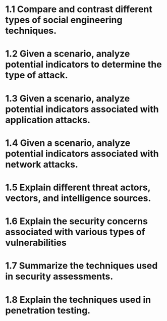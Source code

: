 # 1.1 Compare and contrast different types of social engineering techniques.
# 1.2 Given a scenario, analyze potential indicators to determine the type of attack.
# 1.3 Given a scenario, analyze potential indicators associated with application attacks.
# 1.4 Given a scenario, analyze potential indicators associated with network attacks.
# 1.5 Explain different threat actors, vectors, and intelligence sources.
# 1.6 Explain the security concerns associated with various types of vulnerabilities
# 1.7 Summarize the techniques used in security assessments.
# 1.8 Explain the techniques used in penetration testing.